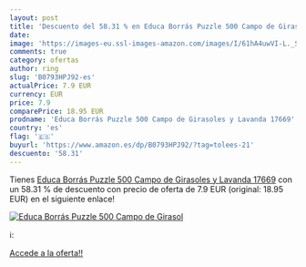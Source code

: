 ```yaml
---
layout: post
title: 'Descuento del 58.31 % en Educa Borrás Puzzle 500 Campo de Girasol'
date: 
image: 'https://images-eu.ssl-images-amazon.com/images/I/61hA4uwVI-L._SL200_.jpg'
comments: true
category: ofertas
author: ring
slug: 'B0793HPJ92-es'
actualPrice: 7.9 EUR
currency: EUR
price: 7.9
comparePrice: 18.95 EUR
prodname: 'Educa Borrás Puzzle 500 Campo de Girasoles y Lavanda 17669'
country: 'es'
flag: '🇪🇸'
buyurl: 'https://www.amazon.es/dp/B0793HPJ92/?tag=tolees-21'
descuento: '58.31'
---
```


Tienes [Educa Borrás Puzzle 500 Campo de Girasoles y Lavanda 17669](https://www.amazon.es/dp/B0793HPJ92/?tag=tolees-21) con un 58.31 % de descuento con precio de oferta de 7.9 EUR (original: 18.95 EUR) en el siguiente enlace!

[![Educa Borrás Puzzle 500 Campo de Girasol](https://images-eu.ssl-images-amazon.com/images/I/61hA4uwVI-L._SL200_.jpg)](https://www.amazon.es/dp/B0793HPJ92/?tag=tolees-21)

ℹ️:


[Accede a la oferta!!](https://www.amazon.es/dp/B0793HPJ92/?tag=tolees-21)
